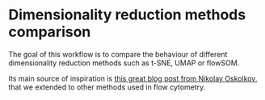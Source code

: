 # Dimensionality reduction methods comparison

The goal of this workflow is to compare the behaviour of different dimensionality reduction methods such as t-SNE, UMAP or flowSOM.

Its main source of inspiration is [this great blog post from Nikolay Oskolkov](https://towardsdatascience.com/tsne-vs-umap-global-structure-4d8045acba17), that we extended to other methods used in flow cytometry.
